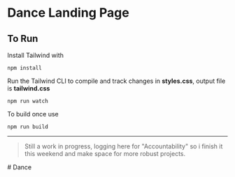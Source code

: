# Dance Landing Page
 
## To Run

Install Tailwind with

`npm install`

Run the Tailwind CLI to compile and track changes in **styles.css**, output file is **tailwind.css**

`npm run watch`

To build once use

`npm run build`

---

>Still a work in progress, logging here for "Accountability" so i finish it this weekend and make space for more robust projects.

#   D a n c e  
 